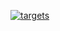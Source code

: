 [![targets](https://github.com/lemuelemos/target_study/actions/workflows/targets.yaml/badge.svg?branch=master)](https://github.com/lemuelemos/target_study/actions/workflows/targets.yaml)

